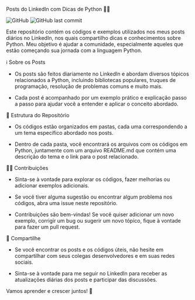 Posts do LinkedIn com Dicas de Python 🐍💡

![GitHub](https://img.shields.io/github/license/JohnElvisMedeirosCosta/posts_linkedin)
![GitHub last commit](https://img.shields.io/github/last-commit/JohnElvisMedeirosCosta/posts_linkedin)

Este repositório contém os códigos e exemplos utilizados nos meus posts diários no LinkedIn, nos quais compartilho dicas e conhecimentos sobre Python. Meu objetivo é ajudar a comunidade, especialmente aqueles que estão começando sua jornada com a linguagem Python.

ℹ️ Sobre os Posts

- Os posts são feitos diariamente no LinkedIn e abordam diversos tópicos relacionados a Python, incluindo bibliotecas populares, truques de programação, resolução de problemas comuns e muito mais.

- Cada post é acompanhado por um exemplo prático e explicação passo a passo para ajudar você a entender e aplicar o conceito abordado.

📁 Estrutura do Repositório

- Os códigos estão organizados em pastas, cada uma correspondendo a um tema específico abordado nos posts.

- Dentro de cada pasta, você encontrará os arquivos com os códigos em Python, juntamente com um arquivo README.md que contém uma descrição do tema e o link para o post relacionado.

👨‍💻 Contribuições

- Sinta-se à vontade para explorar os códigos, fazer melhorias ou adicionar exemplos adicionais.

- Se você tiver alguma sugestão ou encontrar algum problema nos códigos, abra uma issue neste repositório.

- Contribuições são bem-vindas! Se você quiser adicionar um novo exemplo, corrigir um bug ou sugerir um novo tópico, fique à vontade para fazer um pull request.

📢 Compartilhe

- Se você encontrar os posts e os códigos úteis, não hesite em compartilhar com seus colegas desenvolvedores e em suas redes sociais.

- Sinta-se à vontade para me seguir no LinkedIn para receber as atualizações diárias dos posts e participar das discussões.

Vamos aprender e crescer juntos! 🚀